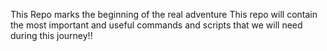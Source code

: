 This Repo marks the beginning of the real adventure
This repo will contain the most important and useful commands and scripts that we will need during this journey!!
